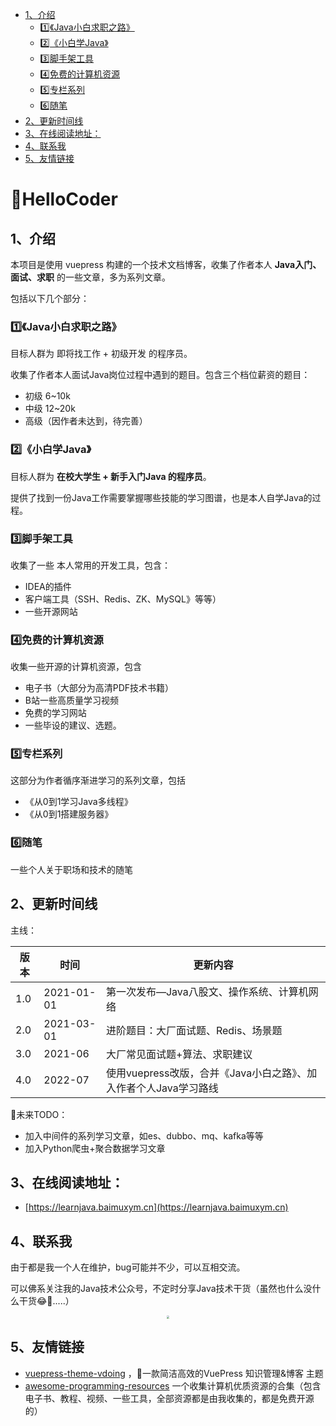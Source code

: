   * [1、介绍](#1介绍)
    * [1️⃣《Java小白求职之路》](#1️⃣java小白求职之路)
    * [2️⃣《小白学Java》](#2️⃣小白学java)
    * [3️⃣脚手架工具](#3️⃣脚手架工具)
    * [4️⃣免费的计算机资源](#4️⃣免费的计算机资源)
    * [5️⃣专栏系列](#5️⃣专栏系列)
    * [6️⃣随笔](#6️⃣随笔)
  * [2、更新时间线](#2更新时间线)
  * [3、在线阅读地址：](#3在线阅读地址)
  * [4、联系我](#4联系我)
  * [5、友情链接](#5友情链接)

# 💐HelloCoder

## 1、介绍

本项目是使用 vuepress 构建的一个技术文档博客，收集了作者本人 **Java入门、面试、求职** 的一些文章，多为系列文章。

包括以下几个部分：

### 1️⃣《Java小白求职之路》

目标人群为 即将找工作 + 初级开发 的程序员。

收集了作者本人面试Java岗位过程中遇到的题目。包含三个档位薪资的题目：

- 初级 6~10k
- 中级 12~20k
- 高级（因作者未达到，待完善）



### 2️⃣《小白学Java》

目标人群为 **在校大学生 + 新手入门Java 的程序员**。

提供了找到一份Java工作需要掌握哪些技能的学习图谱，也是本人自学Java的过程。



### 3️⃣脚手架工具

收集了一些 本人常用的开发工具，包含：

- IDEA的插件
- 客户端工具（SSH、Redis、ZK、MySQL》等等）
- 一些开源网站

### 4️⃣免费的计算机资源

收集一些开源的计算机资源，包含

- 电子书（大部分为高清PDF技术书籍）
- B站一些高质量学习视频
- 免费的学习网站
- 一些毕设的建议、选题。

### 5️⃣专栏系列

这部分为作者循序渐进学习的系列文章，包括

- 《从0到1学习Java多线程》
- 《从0到1搭建服务器》

### 6️⃣随笔

一些个人关于职场和技术的随笔

## 2、更新时间线

主线：

| 版本 | 时间       | 更新内容                                                     |
| ---- | ---------- | ------------------------------------------------------------ |
| 1.0  | 2021-01-01 | 第一次发布—Java八股文、操作系统、计算机网络                  |
| 2.0  | 2021-03-01 | 进阶题目：大厂面试题、Redis、场景题                          |
| 3.0  | 2021-06    | 大厂常见面试题+算法、求职建议                                |
| 4.0  | 2022-07    | 使用vuepress改版，合并《Java小白之路》、加入作者个人Java学习路线 |



🍖未来TODO：

- 加入中间件的系列学习文章，如es、dubbo、mq、kafka等等
- 加入Python爬虫+聚合数据学习文章

  

## 3、在线阅读地址：

- [https://learnjava.baimuxym.cn](https://learnjava.baimuxym.cn)



## 4、联系我

由于都是我一个人在维护，bug可能并不少，可以互相交流。

可以佛系关注我的Java技术公众号，不定时分享Java技术干货（虽然也什么没什么干货😂🤣.....）

<div align="center"> <img src="https://rainyudianxx.baimuxym.cn/HelloCoder/home/wuli_HelloCoder.png"  style="zoom:30%;"></img> </div>



## 5、友情链接

- [vuepress-theme-vdoing](https://doc.xugaoyi.com) ，🚀一款简洁高效的VuePress 知识管理&博客 主题
- [awesome-programming-resources](https://learnjava.baimuxym.cn/pages/awesome-programming-resources/) 一个收集计算机优质资源的合集（包含电子书、教程、视频、一些工具，全部资源都是由我收集的，都是免费开源的）
